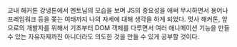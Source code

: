 
교내 해커톤 강냉톤에서 멘토님의 모습을 보며 JS의 중요성을 애써 무시하면서 용어나 프레임워크 등을 쫒는 여태까지 나의 자세에 대해 생각을 하게 되었다.
멋사 해커톤, 앞으로의 개발자를 위해서 기초부터 DOM 객체를 다루면서 여러 애니메이션 기능을 만들 수 있는 자유자제까진 아니더라도 의도한 것을 만들 수 있게
공부할 것이다.

